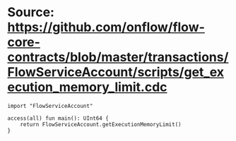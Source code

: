# Source: https://github.com/onflow/flow-core-contracts/blob/master/transactions/FlowServiceAccount/scripts/get_execution_memory_limit.cdc

```
import "FlowServiceAccount"

access(all) fun main(): UInt64 {
    return FlowServiceAccount.getExecutionMemoryLimit()
}
```